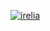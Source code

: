 <a href="https://ibb.co/2g37V1v"><img src="https://i.ibb.co/4PRZvn8/irelia.jpg" alt="irelia" border="0"></a>
